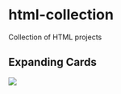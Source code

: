 # html-collection
Collection of HTML projects

## Expanding Cards
![](./Images/expanding-cards.gif)


<!-- <iframe
  src="./Presentation/index.html"
  style="width:100%; height:400px; border: solid #64646450 1px;"
></iframe> -->